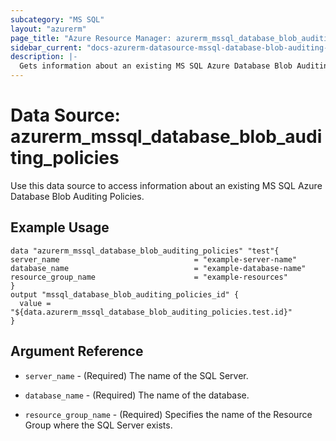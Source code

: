 ```yaml
---
subcategory: "MS SQL"
layout: "azurerm"
page_title: "Azure Resource Manager: azurerm_mssql_database_blob_auditing_policies"
sidebar_current: "docs-azurerm-datasource-mssql-database-blob-auditing-policies"
description: |-
  Gets information about an existing MS SQL Azure Database Blob Auditing Policies.
---
```


# Data Source: azurerm_mssql_database_blob_auditing_policies

Use this data source to access information about an existing MS SQL Azure Database Blob Auditing Policies.

## Example Usage

```hcl
data "azurerm_mssql_database_blob_auditing_policies" "test"{
server_name                              = "example-server-name"
database_name                            = "example-database-name"
resource_group_name                      = "example-resources"
}
output "mssql_database_blob_auditing_policies_id" {
  value = "${data.azurerm_mssql_database_blob_auditing_policies.test.id}"
}
```
## Argument Reference

* `server_name` - (Required) The name of the SQL Server.

* `database_name` - (Required) The name of the database.

* `resource_group_name` - (Required) Specifies the name of the Resource Group where the SQL Server exists.
